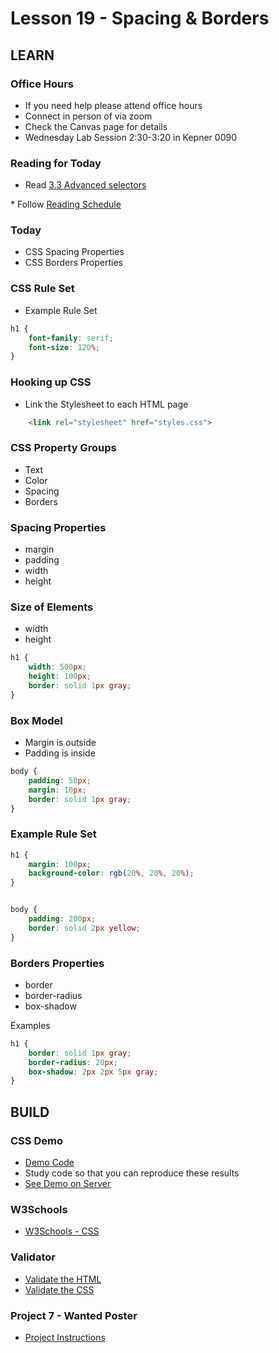 # Lesson 19 - Spacing & Borders
        

## LEARN

### Office Hours
* If you need help please attend office hours
* Connect in person of via zoom
* Check the Canvas page for details
* Wednesday Lab Session 2:30-3:20 in Kepner 0090


### Reading for Today  
* Read <a target="_blank" 
href="https://learn.zybooks.com/zybook/UNCOBACS200SeamanFall2021/chapter/3/section/3">
3.3 Advanced selectors
</a>
* Follow <a target="_blank" href="/course/bacs200/docs/ZybooksReading">Reading Schedule</a>


### Today
* CSS Spacing Properties
* CSS Borders Properties


### CSS Rule Set
* Example Rule Set

```css
h1 {
    font-family: serif;
    font-size: 120%;
}
```


### Hooking up CSS
* Link the Stylesheet to each HTML page

```html
    <link rel="stylesheet" href="styles.css">
```

### CSS Property Groups
* Text
* Color
* Spacing
* Borders


### Spacing Properties
* margin
* padding
* width
* height


### Size of Elements
* width
* height

```css
h1 {
    width: 500px;
    height: 100px;
    border: solid 1px gray;
}
```


### Box Model
* Margin is outside
* Padding is inside

```css
body {
    padding: 50px;
    margin: 10px;
    border: solid 1px gray;
}
```


### Example Rule Set

```css
h1 {
    margin: 100px;
    background-color: rgb(20%, 20%, 20%);
}


body {
    padding: 200px;
    border: solid 2px yellow;
}
```


### Borders Properties
* border
* border-radius
* box-shadow

Examples

```css
h1 {
    border: solid 1px gray;
    border-radius: 20px;
    box-shadow: 2px 2px 5px gray;
}

```



## BUILD


### CSS Demo
* [Demo Code](https://github.com/Mark-Seaman/Mark-Seaman.github.io/tree/master/demo/week7/index.html)
* Study code so that you can reproduce these results
* [See Demo on Server](https://Mark-Seaman.github.io/demo/week7/index.html)


### W3Schools
* [W3Schools - CSS](https://www.w3schools.com/css/default.asp)


### Validator
* [Validate the HTML](https://validator.w3.org/)
* [Validate the CSS](http://jigsaw.w3.org/css-validator/)


### Project 7 - Wanted Poster
* [Project Instructions](/course/bacs200/project/07)

